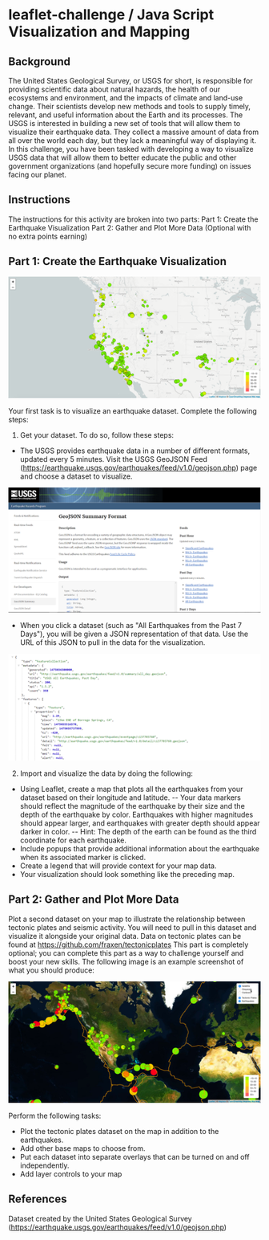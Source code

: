 # leaflet-challenge / Java Script Visualization and Mapping

Background
-------------------------
The United States Geological Survey, or USGS for short, is responsible for providing scientific data about natural hazards, the health of our ecosystems and environment, and the impacts of climate and land-use change. Their scientists develop new methods and tools to supply timely, relevant, and useful information about the Earth and its processes.
The USGS is interested in building a new set of tools that will allow them to visualize their earthquake data. They collect a massive amount of data from all over the world each day, but they lack a meaningful way of displaying it. In this challenge, you have been tasked with developing a way to visualize USGS data that will allow them to better educate the public and other government organizations (and hopefully secure more funding) on issues facing our planet.

Instructions
-------------------------
The instructions for this activity are broken into two parts:
Part 1: Create the Earthquake Visualization
Part 2: Gather and Plot More Data (Optional with no extra points earning)


Part 1: Create the Earthquake Visualization
-------------------------

![2-BasicMap](https://github.com/alanisrperez/leaflet-challenge/blob/main/Images/2-BasicMap.png)

Your first task is to visualize an earthquake dataset. Complete the following steps:
1. Get your dataset. To do so, follow these steps:
- The USGS provides earthquake data in a number of different formats, updated every 5 minutes. Visit the USGS GeoJSON Feed (https://earthquake.usgs.gov/earthquakes/feed/v1.0/geojson.php) page and choose a dataset to visualize.

![3-Data](https://github.com/alanisrperez/leaflet-challenge/blob/main/Images/3-Data.png)

- When you click a dataset (such as "All Earthquakes from the Past 7 Days"), you will be given a JSON representation of that data. Use the URL of this JSON to pull in the data for the visualization.

![4-JSON](https://github.com/alanisrperez/leaflet-challenge/blob/main/Images/4-JSON.png)

2. Import and visualize the data by doing the following:
- Using Leaflet, create a map that plots all the earthquakes from your dataset based on their longitude and latitude.
-- Your data markers should reflect the magnitude of the earthquake by their size and the depth of the earthquake by color. Earthquakes with higher magnitudes should appear larger, and earthquakes with greater depth should appear darker in color.
-- Hint: The depth of the earth can be found as the third coordinate for each earthquake.
- Include popups that provide additional information about the earthquake when its associated marker is clicked.
- Create a legend that will provide context for your map data.
- Your visualization should look something like the preceding map.


Part 2: Gather and Plot More Data
-------------------------
Plot a second dataset on your map to illustrate the relationship between tectonic plates and seismic activity. You will need to pull in this dataset and visualize it alongside your original data. Data on tectonic plates can be found at https://github.com/fraxen/tectonicplates
This part is completely optional; you can complete this part as a way to challenge yourself and boost your new skills.
The following image is an example screenshot of what you should produce:

![5-Advanced.png](https://github.com/alanisrperez/leaflet-challenge/blob/main/Images/5-Advanced.png)

Perform the following tasks:
- Plot the tectonic plates dataset on the map in addition to the earthquakes.
- Add other base maps to choose from.
- Put each dataset into separate overlays that can be turned on and off independently.
- Add layer controls to your map


References
-------------------------
Dataset created by the United States Geological Survey (https://earthquake.usgs.gov/earthquakes/feed/v1.0/geojson.php)